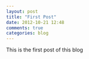 ```yaml
---
layout: post
title: "First Post"
date: 2012-10-21 12:48
comments: true
categories: blog
---
```


This is the first post of this blog
